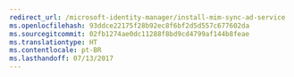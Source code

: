 ```yaml
---
redirect_url: /microsoft-identity-manager/install-mim-sync-ad-service
ms.openlocfilehash: 93ddce22175f28b92ec8f6bf2d5d557c677602da
ms.sourcegitcommit: 02fb1274ae0dc11288f8bd9cd4799af144b8feae
ms.translationtype: HT
ms.contentlocale: pt-BR
ms.lasthandoff: 07/13/2017
---
```

